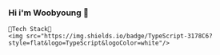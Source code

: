 ### Hi i'm Woobyoung 👋



~~~~~~~~~~~~~~~~~~~~~~~
💬Tech Stack💬
<img src="https://img.shields.io/badge/TypeScript-3178C6?style=flat&logo=TypeScript&logoColor=white"/>

